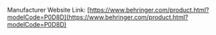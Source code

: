 Manufacturer Website Link: [https://www.behringer.com/product.html?modelCode=P0D8D](https://www.behringer.com/product.html?modelCode=P0D8D)
